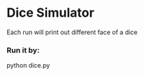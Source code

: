 <h1>Dice Simulator</h1>
  <p>Each run will print out different face of a dice</p>
<h3>Run it by:</h3>
  python dice.py
 
